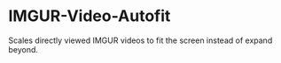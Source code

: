 # IMGUR-Video-Autofit
Scales directly viewed IMGUR videos to fit the screen instead of expand beyond.
